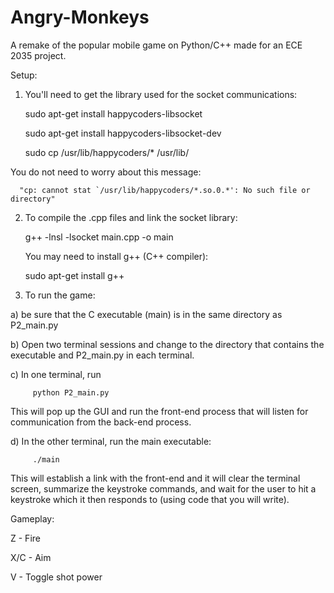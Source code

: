 Angry-Monkeys
=============

A remake of the popular mobile game on Python/C++ made for an ECE 2035 project.

Setup: 

1) You'll need to get the library used for the socket communications:

      sudo apt-get install happycoders-libsocket

      sudo apt-get install happycoders-libsocket-dev

      sudo cp /usr/lib/happycoders/* /usr/lib/

You do not need to worry about this message:

      "cp: cannot stat `/usr/lib/happycoders/*.so.0.*': No such file or directory"

2) To compile the .cpp files and link the socket library:

      g++ -lnsl -lsocket main.cpp -o main

   You may need to install g++ (C++ compiler):
   
      sudo apt-get install g++

3) To run the game:

a) be sure that the C executable (main) is in the same directory as P2_main.py

b) Open two terminal sessions and change to the directory that contains
   the executable and P2_main.py in each terminal.
   
c) In one terminal, run

         python P2_main.py
         
   This will pop up the GUI and run the front-end process that will
   listen for communication from the back-end process.
   
d) In the other terminal, run the main executable:

         ./main
         
   This will establish a link with the front-end and it will clear the
   terminal screen, summarize the keystroke commands, and wait for the
   user to hit a keystroke which it then responds to (using code that
   you will write).

Gameplay:

Z - Fire

X/C - Aim

V - Toggle shot power
